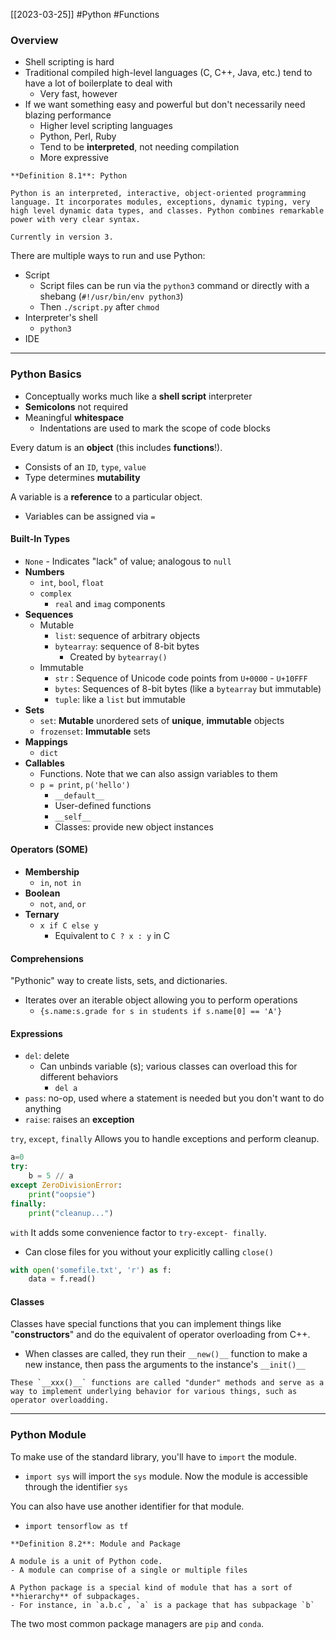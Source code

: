 [[2023-03-25]] #Python #Functions

### Overview
- Shell scripting is hard
- Traditional compiled high-level languages (C, C++, Java, etc.) tend to have a lot of boilerplate to deal with
	- Very fast, however
- If we want something easy and powerful but don't necessarily need blazing performance
	- Higher level scripting languages
	- Python, Perl, Ruby
	- Tend to be **interpreted**, not needing compilation
	- More expressive

```ad-important
**Definition 8.1**: Python

Python is an interpreted, interactive, object-oriented programming language. It incorporates modules, exceptions, dynamic typing, very high level dynamic data types, and classes. Python combines remarkable power with very clear syntax.

Currently in version 3.
```

There are multiple ways to run and use Python:
- Script
	- Script files can be run via the `python3` command or directly with a shebang (`#!/usr/bin/env python3`)
	- Then `./script.py` after `chmod`
- Interpreter's shell
	- `python3`
- IDE

---

### Python Basics
- Conceptually works much like a **shell script** interpreter
- **Semicolons** not required
- Meaningful **whitespace**
	- Indentations are used to mark the scope of code blocks

Every datum is an **object** (this includes **functions**!).
- Consists of an `ID`, `type`, `value`
- Type determines **mutability**

A variable is a **reference** to a particular object.
- Variables can be assigned via `=`

#### Built-In Types
- `None` - Indicates "lack" of value; analogous to `null`
- **Numbers**
	- `int`, `bool`, `float`
	- `complex`
		- `real` and `imag` components
- **Sequences**
	- Mutable
		- `list`: sequence of arbitrary objects
		- `bytearray`: sequence of 8-bit bytes
			- Created by `bytearray()`
	- Immutable
		- `str` : Sequence of Unicode code points from `U+0000` - `U+10FFF` 
		- `bytes`: Sequences of 8-bit bytes (like a `bytearray` but immutable)
		- `tuple`: like a `list` but immutable
- **Sets**
	- `set`: **Mutable** unordered sets of **unique**, **immutable** objects
	- `frozenset`: **Immutable** sets
- **Mappings**
	- `dict`
- **Callables**
	- Functions. Note that we can also assign variables to them
	- `p = print`, `p('hello')`
		- `__default__`
		- User-defined functions
		- `__self__`
		- Classes: provide new object instances

#### Operators (SOME)
- **Membership**
	- `in`, `not in`
- **Boolean**
	- `not`, `and`, `or`
- **Ternary**
	- `x if C else y`
		- Equivalent to `C ? x : y` in C

#### Comprehensions
"Pythonic" way to create lists, sets, and dictionaries.
- Iterates over an iterable object allowing you to perform operations
	- `{s.name:s.grade for s in students if s.name[0] == 'A'}`

#### Expressions
- `del`: delete
	- Can unbinds variable (s); various classes can overload this for different behaviors
		- `del a`
- `pass`: no-op, used where a statement is needed but you don't want to do anything
- `raise`: raises an **exception**

`try`, `except`, `finally`
Allows you to handle exceptions and perform cleanup.
```python
a=0 
try:
	b = 5 // a  
except ZeroDivisionError:
	print("oopsie") 
finally:
	print("cleanup...")
```

`with`
It adds some convenience factor to `try-except- finally`.
- Can close files for you without your explicitly calling `close()`
```python
with open('somefile.txt', 'r') as f:
	data = f.read()
```

#### Classes
Classes have special functions that you can implement things like "**constructors**" and do the equivalent of operator overloading from C++.
- When classes are called, they run their `__new()__` function to make a new instance, then pass the arguments to the instance's `__init()__`

```ad-note
These `__xxx()__` functions are called "dunder" methods and serve as a way to implement underlying behavior for various things, such as operator overloadding.
```

---

### Python Module
To make use of the standard library, you'll have to `import` the module.
- `import sys` will import the `sys` module. Now the module is accessible through the identifier `sys`

You can also have use another identifier for that module.
- `import tensorflow as tf`

```ad-important
**Definition 8.2**: Module and Package

A module is a unit of Python code.
- A module can comprise of a single or multiple files

A Python package is a special kind of module that has a sort of **hierarchy** of subpackages.
- For instance, in `a.b.c`, `a` is a package that has subpackage `b`
```

The two most common package managers are `pip` and `conda`.
